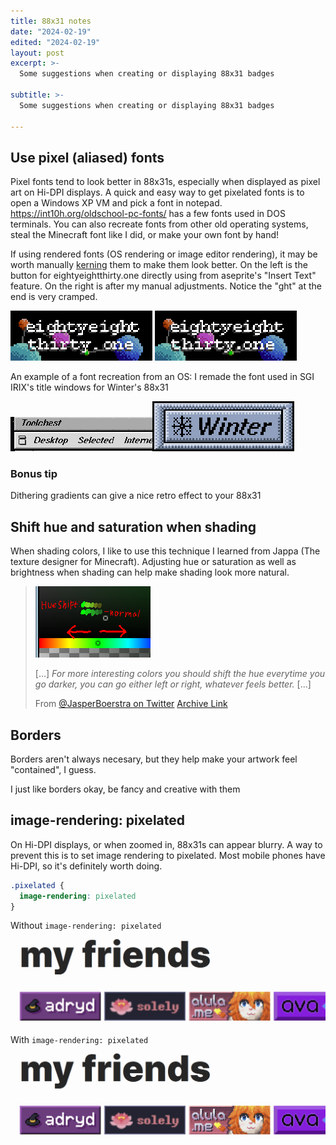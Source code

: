 ```yaml
---
title: 88x31 notes
date: "2024-02-19"
edited: "2024-02-19"
layout: post
excerpt: >-
  Some suggestions when creating or displaying 88x31 badges

subtitle: >-
  Some suggestions when creating or displaying 88x31 badges

---
```



<style>
  .pixelated {
    image-rendering: pixelated
  }

  .scaled {
    width:45%
  }

  img {overflow: hidden; max-width: 100%}
</style>

## Use pixel (aliased) fonts

Pixel fonts tend to look better in 88x31s, especially when displayed as pixel art on Hi-DPI displays. A quick and easy way to get pixelated fonts is to open a Windows XP VM and pick a font in notepad. https://int10h.org/oldschool-pc-fonts/ has a few fonts used in DOS terminals. You can also recreate fonts from other old operating systems, steal the Minecraft font like I did, or make your own font by hand! 

If using rendered fonts (OS rendering or image editor rendering), it may be worth manually [kerning](https://en.wikipedia.org/wiki/Kerning) them to make them look better. On the left is the button for eightyeightthirty.one directly using from aseprite's "Insert Text" feature. On the right is after my manual adjustments. Notice the "ght" at the end is very cramped.

<img src="/static/pages/88x31-notes-eightyeightthirtyone-unkerned.png" class="pixelated scaled">
<img src="/static/buttons/88x31.png" class="pixelated scaled"> 

An example of a font recreation from an OS: I remade the font used in SGI IRIX's title windows for Winter's 88x31

<img src="/static/pages/88x31-notes-sgi-irix2.png" class="pixelated scaled"><img src="/static/buttons/winter.png" class="pixelated scaled">

### Bonus tip
Dithering gradients can give a nice retro effect to your 88x31

## Shift hue and saturation when shading

When shading colors, I like to use this technique I learned from Jappa (The texture designer for Minecraft). Adjusting hue or saturation as well as brightness when shading can help make shading look more natural.

> ![ ](/static/pages/88x31-notes-jappa-shading.png)  
>
> [...] *For more interesting colors you should shift the hue everytime you go darker, you can go either left or right, whatever feels better.* [...]  
>
>From [@JasperBoerstra on Twitter](https://twitter.com/JasperBoerstra/status/1100740951662886913) [Archive Link](https://web.archive.org/web/20231224213730/https://twitter.com/JasperBoerstra/status/1100740951662886913?s=20)

## Borders

Borders aren't always necesary, but they help make your artwork feel "contained", I guess.

I just like borders okay, be fancy and creative with them

## image-rendering: pixelated

On Hi-DPI displays, or when zoomed in, 88x31s can appear blurry. A way to prevent this is to set image rendering to pixelated. Most mobile phones have Hi-DPI, so it's definitely worth doing.
```css
.pixelated {
  image-rendering: pixelated
}
```
Without `image-rendering: pixelated`
<img srcset="/static/pages/88x31-notes-badges-blurry.png 2x" src="/static/pages/88x31-notes-badges-blurry.png">

With `image-rendering: pixelated`
<img srcset="/static/pages/88x31-notes-badges-pixelated.png 2x" src="/static/pages/88x31-notes-badges-pixelated.png">